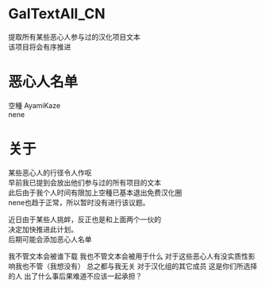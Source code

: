# GalTextAll_CN
提取所有某些恶心人参与过的汉化项目文本  
该项目将会有序推进  

# 恶心人名单
空種 AyamiKaze  
nene  

# 关于
某些恶心人的行径令人作呕  
早前我已提到会放出他们参与过的所有项目的文本  
此后由于我个人时间有限加上空種已基本退出免费汉化圈  
nene也趋于正常，所以暂时没有进行该议题。  

近日由于某些人挑衅，反正也是和上面两个一伙的  
决定加快推进此计划。  
后期可能会添加恶心人名单  

我不管文本会被谁下载
我也不管文本会被用于什么
对于这些恶心人有没实质性影响我也不管（我想没有）
总之都与我无关
对于汉化组的其它成员
这是你们所选择的人
出了什么事后果难道不应该一起承担？
